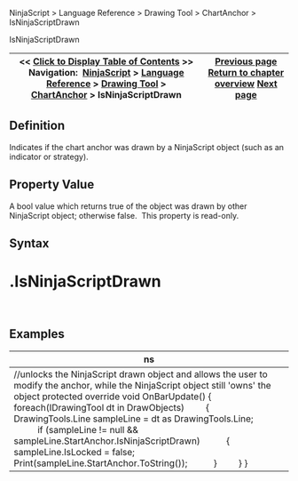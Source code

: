 ﻿
NinjaScript > Language Reference > Drawing Tool > ChartAnchor > IsNinjaScriptDrawn

IsNinjaScriptDrawn

| << [Click to Display Table of Contents](isninjascriptdrawn.md) >> **Navigation:**     [NinjaScript](ninjascript-1.md) > [Language Reference](language_reference_wip-1.md) > [Drawing Tool](drawing_tools-1.md) > [ChartAnchor](chartanchor-1.md) > IsNinjaScriptDrawn | [Previous page](isediting-1.md) [Return to chapter overview](chartanchor-1.md) [Next page](isxpropertiesvisible-1.md) |
| --- | --- |
## Definition
Indicates if the chart anchor was drawn by a NinjaScript object (such as an indicator or strategy).
 
## Property Value
A bool value which returns true of the object was drawn by other NinjaScript object; otherwise false.  This property is read-only.
 
## Syntax
# <ChartAnchor>.IsNinjaScriptDrawn
 
## Examples

| ns |
| --- |
| //unlocks the NinjaScript drawn object and allows the user to modify the anchor, while the NinjaScript object still 'owns' the object protected override void OnBarUpdate() {      foreach(IDrawingTool dt in DrawObjects)          {            DrawingTools.Line sampleLine = dt as DrawingTools.Line;                         if (sampleLine != null && sampleLine.StartAnchor.IsNinjaScriptDrawn)            {                sampleLine.IsLocked = false;                Print(sampleLine.StartAnchor.ToString());            }          } } |
